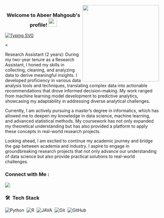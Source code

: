 
<img width="250" align="right" src="https://digitalcreativemind.com/wp-content/uploads/2021/06/Analytics_amp_Data_Science.gif">

<h3 align="center">
  Welcome to Abeer Mahgoub's profile!
  <img src="https://media.giphy.com/media/hvRJCLFzcasrR4ia7z/giphy.gif" width="28">
</h3>

<!-- Typing SVG by DenverCoder1 - https://github.com/DenverCoder1/readme-typing-svg -->

  [![Typing SVG](https://readme-typing-svg.demolab.com/?lines=Always+Learning+New+Things;&center=true&)](https://git.io/typing-svg)

<





<p>
  Research Assistant (2 years): During my two-year tenure as a Research Assistant, I honed my skills in collecting, cleaning, and analyzing data to derive meaningful insights. I developed proficiency in various data analysis tools and techniques, translating complex data into actionable recommendations that drove informed decision-making. My work ranged from machine learning model development to predictive analytics, showcasing my adaptability in addressing diverse analytical challenges.

  Currently, I am actively pursuing a master’s degree in informatics, which has allowed me to deepen my knowledge in data science, machine learning, and advanced statistical methods. My coursework has not only expanded my theoretical understanding but has also provided a platform to apply these concepts in real-world research projects.

 Looking ahead, I am excited to continue my academic journey and bridge the gap between academia and industry. I aspire to engage in groundbreaking research projects that not only advance our understanding of data science but also provide practical solutions to real-world challenges.
</p>

### Connect with Me :

<a href="https://www.linkedin.com/in/abeermahgoub/" target="_blank"><img src="https://img.shields.io/badge/-Abeer%20Mahgoub-0077B5?style=for-the-badge&logo=Linkedin&logoColor=white"/></a>



### 🛠 &nbsp;Tech Stack
![Python](https://img.shields.io/badge/-Python%20-05122A?style=flat&logo=python)&nbsp;
![R](https://img.shields.io/badge/-R-05122A?style=flat&logo=R)&nbsp;
![JAVA](https://img.shields.io/badge/-JAVA-05122A?style=flat&logo=JAVA)&nbsp;
![Git](https://img.shields.io/badge/-Git-05122A?style=flat&logo=git)&nbsp;
![GitHub](https://img.shields.io/badge/-GitHub-05122A?style=flat&logo=github)&nbsp;

















